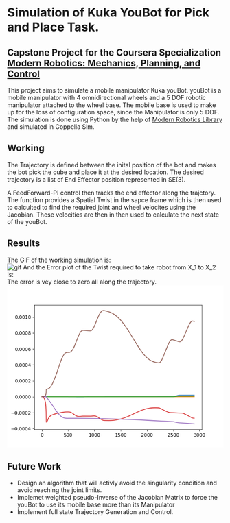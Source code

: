 # Simulation of Kuka YouBot for Pick and Place Task.
## Capstone Project for the Coursera Specialization [Modern Robotics: Mechanics, Planning, and Control](https://www.coursera.org/specializations/modernrobotics)

This project aims to simulate a mobile manipulator Kuka youBot. youBot is a mobile manipulator with 4 omnidirectional wheels and a 5 DOF robotic manipulator attached to the wheel base.
The mobile base is used to make up for the loss of configuration space, since the Manipulator is only 5 DOF.  
The simulation is done using Python by the help of [Modern Robotics Library](https://github.com/NxRLab/ModernRobotics) and simulated in Coppelia Sim.

## Working
The Trajectory is defined between the inital position of the bot and makes the bot pick the cube and place it at the desired location.
The desired trajectory is a list of End Effector position represented in SE(3).

A FeedForward-PI control then tracks the end effector along the trajctory. The function provides a Spatial Twist in the sapce frame which is then used to calculted to find the required joint and wheel velocites using the Jacobian. These velocities are then in then used to calculate the next state of the youBot.

## Results
The GIF of the working simulation is:  
![gif](result.gif?raw=True)
And the Error plot of the Twist required to take robot from X_1 to X_2 is:  
The error is vey close to zero all along the trajectory.
![image](error.png?raw=True)
## Future Work
* Design an algorithm that will activly avoid the singularity condition and avoid reaching the joint limits.
* Implemet weighted pseudo-Inverse of the Jacobian Matrix to force the youBot to use its mobile base more than its Manipulator
* Implement full state Trajectory Generation and Control.
